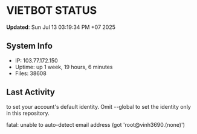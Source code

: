 # VIETBOT STATUS
**Updated**: Sun Jul 13 03:19:34 PM +07 2025

## System Info
- IP: 103.77.172.150
- Uptime: up 1 week, 19 hours, 6 minutes
- Files: 38608

## Last Activity

to set your account's default identity.
Omit --global to set the identity only in this repository.

fatal: unable to auto-detect email address (got 'root@vinh3690.(none)')
